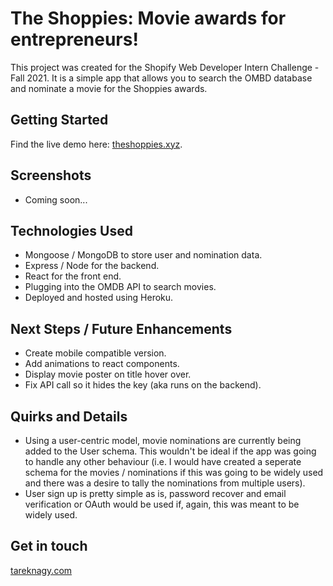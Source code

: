 # The Shoppies: Movie awards for entrepreneurs!

This project was created for the Shopify Web Developer Intern Challenge - Fall 2021. It is a simple app that allows you to search the OMBD database and nominate a movie for the Shoppies awards.

## Getting Started

Find the live demo here: [theshoppies.xyz](http://www.theshoppies.xyz/).

## Screenshots

- Coming soon...

## Technologies Used

- Mongoose / MongoDB to store user and nomination data.
- Express / Node for the backend.
- React for the front end.
- Plugging into the OMDB API to search movies.
- Deployed and hosted using Heroku.

## Next Steps / Future Enhancements

- Create mobile compatible version.
- Add animations to react components.
- Display movie poster on title hover over.
- Fix API call so it hides the key (aka runs on the backend).

## Quirks and Details

- Using a user-centric model, movie nominations are currently being added to the User schema. This wouldn't be ideal if the app was going to handle any other behaviour (i.e. I would have created a seperate schema for the movies / nominations if this was going to be widely used and there was a desire to tally the nominations from multiple users).
- User sign up is pretty simple as is, password recover and email verification or OAuth would be used if, again, this was meant to be widely used. 

## Get in touch

[tareknagy.com](https://tareknagy.com)
